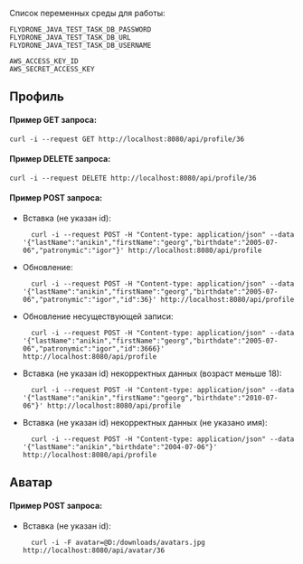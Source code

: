 Список переменных среды для работы:

    FLYDRONE_JAVA_TEST_TASK_DB_PASSWORD
    FLYDRONE_JAVA_TEST_TASK_DB_URL
    FLYDRONE_JAVA_TEST_TASK_DB_USERNAME
    
    AWS_ACCESS_KEY_ID
    AWS_SECRET_ACCESS_KEY

## Профиль

#### Пример GET запроса:

    curl -i --request GET http://localhost:8080/api/profile/36

#### Пример DELETE запроса:

    curl -i --request DELETE http://localhost:8080/api/profile/36

#### Пример POST запроса:
- Вставка (не указан id):

        curl -i --request POST -H "Content-type: application/json" --data '{"lastName":"anikin","firstName":"georg","birthdate":"2005-07-06","patronymic":"igor"}' http://localhost:8080/api/profile

- Обновление:  
    
        curl -i --request POST -H "Content-type: application/json" --data '{"lastName":"anikin","firstName":"georg","birthdate":"2005-07-06","patronymic":"igor","id":36}' http://localhost:8080/api/profile

- Обновление несуществующей записи:  

        curl -i --request POST -H "Content-type: application/json" --data '{"lastName":"anikin","firstName":"georg","birthdate":"2005-07-06","patronymic":"igor","id":3666}' http://localhost:8080/api/profile

- Вставка (не указан id) некорректных данных (возраст меньше 18):  

        curl -i --request POST -H "Content-type: application/json" --data '{"lastName":"anikin","firstName":"georg","birthdate":"2010-07-06"}' http://localhost:8080/api/profile

- Вставка (не указан id) некорректных данных (не указано имя):  

        curl -i --request POST -H "Content-type: application/json" --data '{"lastName":"anikin","birthdate":"2004-07-06"}' http://localhost:8080/api/profile

## Аватар

#### Пример POST запроса:

- Вставка (не указан id):

        curl -i -F avatar=@D:/downloads/avatars.jpg http://localhost:8080/api/avatar/36
